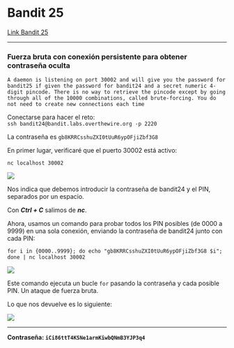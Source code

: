 # Bandit 25

[Link Bandit 25](https://overthewire.org/wargames/bandit/bandit25.html)

---

### Fuerza bruta con conexión persistente para obtener contraseña oculta

```A daemon is listening on port 30002 and will give you the password for bandit25 if given the password for bandit24 and a secret numeric 4-digit pincode. There is no way to retrieve the pincode except by going through all of the 10000 combinations, called brute-forcing. You do not need to create new connections each time```

Conectarse para hacer el reto:  
```ssh bandit24@bandit.labs.overthewire.org -p 2220```

La contraseña es ```gb8KRRCsshuZXI0tUuR6ypOFjiZbf3G8```

En primer lugar, verificaré que el puerto 30002 está activo:

```nc localhost 30002```

![](images/Bandit25/2025-07-27-02-30-57.png)

Nos indica que debemos introducir la contraseña de bandit24 y el PIN, separados por un espacio.

Con ***Ctrl + C*** salimos de ***nc***.

Ahora, usamos un comando para probar todos los PIN posibles (de 0000 a 9999) en una sola conexión, enviando la contraseña de bandit24 junto con cada PIN:

```for i in {0000..9999}; do echo "gb8KRRCsshuZXI0tUuR6ypOFjiZbf3G8 $i"; done | nc localhost 30002```

![](images/Bandit25/2025-07-27-02-37-33.png)

Este comando ejecuta un bucle `for` pasando la contraseña y cada posible PIN. Un ataque de fuerza bruta.

Lo que nos devuelve es lo siguiente:

![](images/Bandit25/2025-07-27-02-39-42.png)

---

**Contraseña: ```iCi86ttT4KSNe1armKiwbQNmB3YJP3q4```**